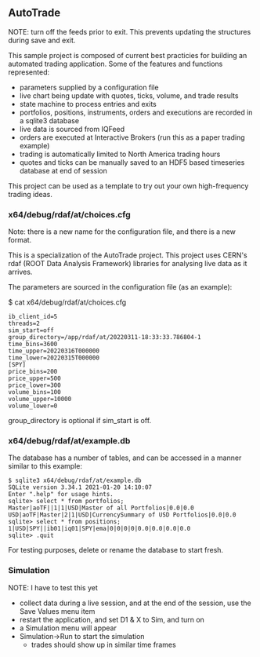## AutoTrade

NOTE: turn off the feeds prior to exit.  This prevents updating the structures during save and exit.

This sample project is composed of current best practicies for building an
automated trading application.  Some of the features and functions represented:

* parameters supplied by a configuration file
* live chart being update with quotes, ticks, volume, and trade results
* state machine to process entries and exits
* portfolios, positions, instruments, orders and executions are recorded in a sqlite3 database
* live data is sourced from IQFeed
* orders are executed at Interactive Brokers (run this as a paper trading example)
* trading is automatically limited to North America trading hours
* quotes and ticks can be manually saved to an HDF5 based timeseries database at end of session

This project can be used as a template to try out your own high-frequency trading ideas.

### x64/debug/rdaf/at/choices.cfg

Note: there is a new name for the configuration file, and there is a new format.

This is a specialization of the AutoTrade project.  This project uses CERN's rdaf (ROOT Data Analysis Framework)
libraries for analysing live data as it arrives.

The parameters are sourced in the configuration file (as an example):

$ cat x64/debug/rdaf/at/choices.cfg
```
ib_client_id=5
threads=2
sim_start=off
group_directory=/app/rdaf/at/20220311-18:33:33.786804-1
time_bins=3600
time_upper=20220316T000000
time_lower=20220315T000000
[SPY]
price_bins=200
price_upper=500
price_lower=300
volume_bins=100
volume_upper=10000
volume_lower=0
```
group_directory is optional if sim_start is off.

### x64/debug/rdaf/at/example.db

The database has a number of tables, and can be accessed in a manner similar to this example:

```
$ sqlite3 x64/debug/rdaf/at/example.db
SQLite version 3.34.1 2021-01-20 14:10:07
Enter ".help" for usage hints.
sqlite> select * from portfolios;
Master|aoTF||1|1|USD|Master of all Portfolios|0.0|0.0
USD|aoTF|Master|2|1|USD|CurrencySummary of USD Portfolios|0.0|0.0
sqlite> select * from positions;
1|USD|SPY||ib01|iq01|SPY|ema|0|0|0|0|0.0|0.0|0.0|0.0
sqlite> .quit
```

For testing purposes, delete or rename the database to start fresh.

### Simulation

NOTE: I have to test this yet

* collect data during a live session, and at the end of the session, use the Save Values menu item
* restart the application, and set D1 & X to Sim, and turn on
* a Simulation menu will appear
* Simulation->Run to start the simulation
  * trades should show up in similar time frames
